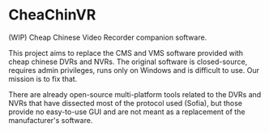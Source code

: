 # CheaChinVR
(WIP) Cheap Chinese Video Recorder companion software.

This project aims to replace the CMS and VMS software provided with cheap chinese DVRs and NVRs. The original software is closed-source, requires admin privileges, runs only on Windows and is difficult to use. Our mission is to fix that.

There are already open-source multi-platform tools related to the DVRs and NVRs that have dissected most of the protocol used (Sofia), but those provide no easy-to-use GUI and are not meant as a replacement of the manufacturer's software.
